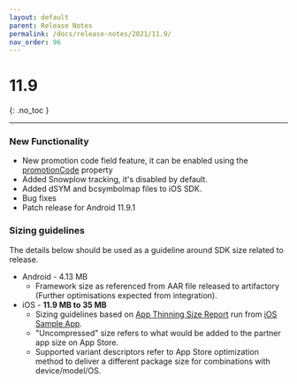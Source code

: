 ```yaml
---
layout: default
parent: Release Notes
permalink: /docs/release-notes/2021/11.9/
nav_order: 96
---
```


# 11.9

{: .no_toc }

---

### New Functionality

* New promotion code field feature, it can be enabled using the <a href="https://cartrawler.github.io/#section_iosstandalone" target="_blank">promotionCode</a> property
* Added Snowplow tracking, it's disabled by default.
* Added dSYM and bcsymbolmap files to iOS SDK.
* Bug fixes
* Patch release for Android 11.9.1

### Sizing guidelines
The details below should be used as a guideline around SDK size related to release.
* Android - 4.13 MB
    * Framework size as referenced from AAR file released to artifactory (Further optimisations expected from integration).
* iOS - **11.9 MB to 35 MB**
    * Sizing guidelines based on <a href="https://github.com/cartrawler/cartrawler.github.io/blob/master/ios-report.txt" target="_blank">App Thinning Size Report</a> run from <a href="https://github.com/cartrawler/cartrawler-ios-integration" target="_blank">iOS Sample App</a>.
    * "Uncompressed" size refers to what would be added to the partner app size on App Store.
    * Supported variant descriptors refer to App Store optimization method to deliver a different package size for combinations with device/model/OS.
